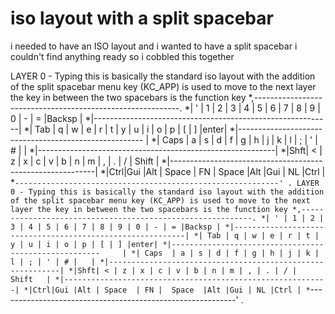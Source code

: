 # iso layout with a split spacebar

i needed to have an ISO layout
and i wanted to have a split spacebar
i couldn't find anything ready so i cobbled this together

LAYER 0 - Typing
this is basically the standard iso layout with the addition of the split spacebar
menu key (KC_APP) is used to move to the next layer
the key in between the two spacebars is the function key
 *,-----------------------------------------------------------.
 *| ' | 1 | 2 | 3 | 4 | 5 | 6 | 7 | 8 | 9 | 0 | - | = |Backsp |
 *|-----------------------------------------------------------|
 *| Tab | q | w | e | r | t | y | u | i | o | p | [ | ] |enter|
 *|------------------------------------------------------     |
 *| Caps  | a | s | d | f | g | h | j | k | l | ; | ' | # |   |
 *|-----------------------------------------------------------|
 *|Shft| < | z | x | c | v | b | n | m | , | . | / |  Shift   |
 *|-----------------------------------------------------------|
 *|Ctrl|Gui |Alt | Space  | FN |  Space  |Alt |Gui | NL |Ctrl |
 *`-----------------------------------------------------------'
.
LAYER 0 - Typing
this is basically the standard iso layout with the addition of the split spacebar
menu key (KC_APP) is used to move to the next layer
the key in between the two spacebars is the function key
 *,-----------------------------------------------------------.
 *| ' | 1 | 2 | 3 | 4 | 5 | 6 | 7 | 8 | 9 | 0 | - | = |Backsp |
 *|-----------------------------------------------------------|
 *| Tab | q | w | e | r | t | y | u | i | o | p | [ | ] |enter|
 *|------------------------------------------------------     |
 *| Caps  | a | s | d | f | g | h | j | k | l | ; | ' | # |   |
 *|-----------------------------------------------------------|
 *|Shft| < | z | x | c | v | b | n | m | , | . | / |  Shift   |
 *|-----------------------------------------------------------|
 *|Ctrl|Gui |Alt | Space  | FN |  Space  |Alt |Gui | NL |Ctrl |
 *`-----------------------------------------------------------'
.